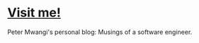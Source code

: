 # [Visit me!](https://petermwangi.me/)
Peter Mwangi's personal blog: Musings of a software engineer.